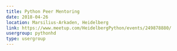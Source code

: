 ```yaml
---
title: Python Peer Mentoring
date: 2018-04-26
location: Marsilius-Arkaden, Heidelberg
link: https://www.meetup.com/HeidelbergPython/events/249878880/
usergroup: pythonhd
type: usergroup
---
```


